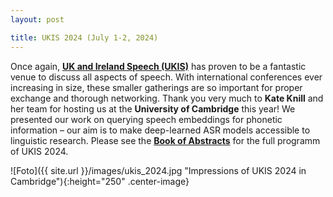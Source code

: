```yaml
---
layout: post

title: UKIS 2024 (July 1-2, 2024)
---
```


Once again, <a href="https://ukis2024.eng.cam.ac.uk/" target="_blank" rel="noopener"><strong>UK and Ireland Speech (UKIS)</strong></a> 
has proven to be a fantastic venue to discuss all aspects of speech.
With international conferences ever increasing in size, these smaller gatherings are so important for proper exchange and thorough networking. 
Thank you very much to <strong>Kate Knill</strong> and her team for hosting us at the <strong>University of Cambridge</strong> this year! 
We presented our work on querying speech embeddings for phonetic information – our aim is to make deep-learned ASR models accessible to linguistic research. 
Please see the <a href="http://ukis2024.eng.cam.ac.uk/wp-content/uploads/2024/07/ukis2024-AbstractBook.pdf" target="_blank" rel="noopener"><strong>Book of Abstracts</strong></a> for the full programm of UKIS 2024.

![Foto]({{ site.url }}/images/ukis_2024.jpg "Impressions of UKIS 2024 in Cambridge"){:height="250" .center-image}
